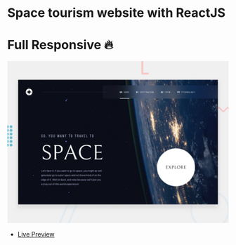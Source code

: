 # Space tourism website with ReactJS
# Full Responsive 🔥

![Design preview for the Newsletter sign-up form with success message coding challenge](./preview.jpg)
- [Live Preview](https://classy-spacetourism.netlify.app/)
